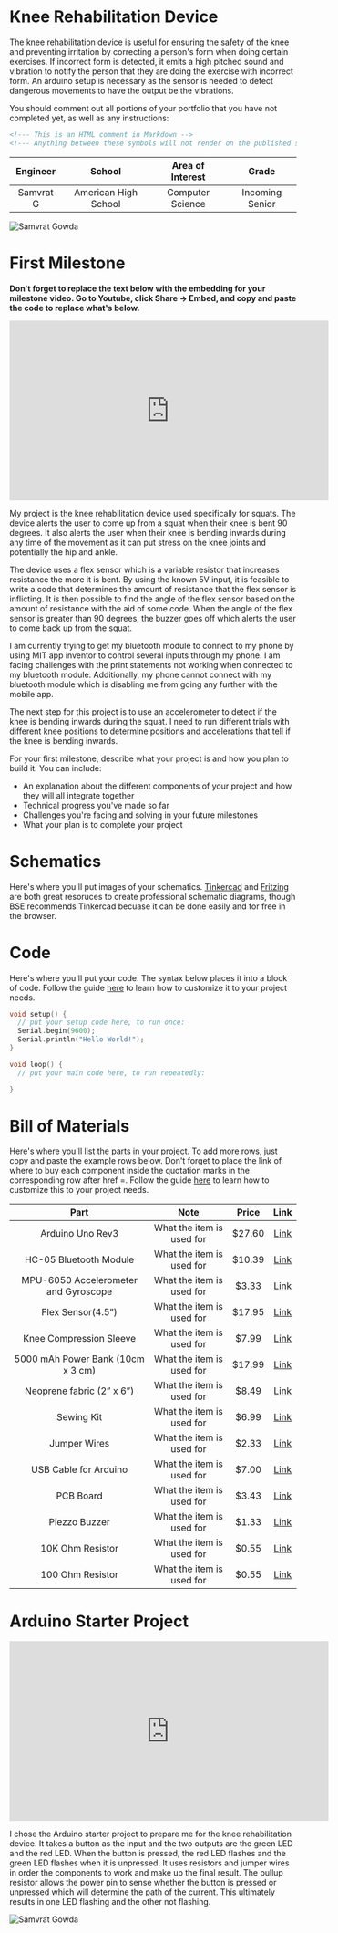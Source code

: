 # Knee Rehabilitation Device
The knee rehabilitation device is useful for ensuring the safety of the knee and preventing irritation by correcting a person's form when doing certain exercises. If incorrect form is detected, it emits a high pitched sound and vibration to notify the person that they are doing the exercise with incorrect form. An arduino setup is necessary as the sensor is needed to detect dangerous movements to have the output be the vibrations.

You should comment out all portions of your portfolio that you have not completed yet, as well as any instructions:
```HTML 
<!--- This is an HTML comment in Markdown -->
<!--- Anything between these symbols will not render on the published site -->
```

| **Engineer** | **School** | **Area of Interest** | **Grade** |
|:--:|:--:|:--:|:--:|
| Samvrat G | American High School | Computer Science | Incoming Senior


![Samvrat Gowda](/docs/assets/Samvrat_G.jpg)
  
<!--# Final Milestone

**Don't forget to replace the text below with the embedding for your milestone video. Go to Youtube, click Share -> Embed, and copy and paste the code to replace what's below.**

<iframe width="560" height="315" src="https://www.youtube.com/embed/F7M7imOVGug" title="YouTube video player" frameborder="0" allow="accelerometer; autoplay; clipboard-write; encrypted-media; gyroscope; picture-in-picture; web-share" allowfullscreen></iframe>

For your final milestone, explain the outcome of your project. Key details to include are:
- What you've accomplished since your previous milestone
- What your biggest challenges and triumphs were at BSE
- A summary of key topics you learned about
- What you hope to learn in the future after everything you've learned at BSE



# Second Milestone

**Don't forget to replace the text below with the embedding for your milestone video. Go to Youtube, click Share -> Embed, and copy and paste the code to replace what's below.**

<iframe width="560" height="315" src="https://www.youtube.com/embed/y3VAmNlER5Y" title="YouTube video player" frameborder="0" allow="accelerometer; autoplay; clipboard-write; encrypted-media; gyroscope; picture-in-picture; web-share" allowfullscreen></iframe>

For your second milestone, explain what you've worked on since your previous milestone. You can highlight:
- Technical details of what you've accomplished and how they contribute to the final goal
- What has been surprising about the project so far
- Previous challenges you faced that you overcame
- What needs to be completed before your final milestone 
-->
# First Milestone

**Don't forget to replace the text below with the embedding for your milestone video. Go to Youtube, click Share -> Embed, and copy and paste the code to replace what's below.**

<iframe width="560" height="315" src="https://www.youtube.com/embed/CaCazFBhYKs" title="YouTube video player" frameborder="0" allow="accelerometer; autoplay; clipboard-write; encrypted-media; gyroscope; picture-in-picture; web-share" allowfullscreen></iframe>

My project is the knee rehabilitation device used specifically for squats. The device alerts the user to come up from a squat when their knee is bent 90 degrees. It also alerts the user when their knee is bending inwards during any time of the movement as it can put stress on the knee joints and potentially the hip and ankle.

The device uses a flex sensor which is a variable resistor that increases resistance the more it is bent. By using the known 5V input, it is feasible to write a code that determines the amount of resistance that the flex sensor is inflicting. It is then possible to find the angle of the flex sensor based on the amount of resistance with the aid of some code. When the angle of the flex sensor is greater than 90 degrees, the buzzer goes off which alerts the user to come back up from the squat.

I am currently trying to get my bluetooth module to connect to my phone by using MIT app inventor to control several inputs through my phone. I am facing challenges with the print statements not working when connected to my bluetooth module. Additionally, my phone cannot connect with my bluetooth module which is disabling me from going any further with the mobile app.

The next step for this project is to use an accelerometer to detect if the knee is bending inwards during the squat. I need to run different trials with different knee positions to determine positions and accelerations that tell if the knee is bending inwards.

For your first milestone, describe what your project is and how you plan to build it. You can include:
- An explanation about the different components of your project and how they will all integrate together
- Technical progress you've made so far
- Challenges you're facing and solving in your future milestones
- What your plan is to complete your project

# Schematics 
Here's where you'll put images of your schematics. [Tinkercad](https://www.tinkercad.com/blog/official-guide-to-tinkercad-circuits) and [Fritzing](https://fritzing.org/learning/) are both great resoruces to create professional schematic diagrams, though BSE recommends Tinkercad becuase it can be done easily and for free in the browser. 

# Code
Here's where you'll put your code. The syntax below places it into a block of code. Follow the guide [here]([url](https://www.markdownguide.org/extended-syntax/)) to learn how to customize it to your project needs. 

```c++
void setup() {
  // put your setup code here, to run once:
  Serial.begin(9600);
  Serial.println("Hello World!");
}

void loop() {
  // put your main code here, to run repeatedly:

}
```

# Bill of Materials
Here's where you'll list the parts in your project. To add more rows, just copy and paste the example rows below.
Don't forget to place the link of where to buy each component inside the quotation marks in the corresponding row after href =. Follow the guide [here]([url](https://www.markdownguide.org/extended-syntax/)) to learn how to customize this to your project needs. 

| **Part** | **Note** | **Price** | **Link** |
|:--:|:--:|:--:|:--:|
| Arduino Uno Rev3 | What the item is used for | $27.60 | <a href="https://store-usa.arduino.cc/products/arduino-uno-rev3?gclid=Cj0KCQjwqs6lBhCxARIsAG8YcDiiYxHKGDsX-mF8TC41sUTODtoox7OmWLwUQ-lk6qYo1u2AEEJZtOwaAqwcEALw_wcB"> Link </a> |
| HC-05 Bluetooth Module | What the item is used for | $10.39 | <a href="https://www.amazon.com/HiLetgo-Wireless-Bluetooth-Transceiver-Arduino/dp/B071YJG8DR"> Link </a> |
| MPU-6050 Accelerometer and Gyroscope | What the item is used for | $3.33 | <a href="https://www.amazon.com/HiLetgo-MPU-6050-Accelerometer-Gyroscope-Converter/dp/B00LP25V1A/ref=asc_df_B00LP25V1A/?tag=hyprod-20&linkCode=df0&hvadid=247487538123&hvpos=&hvnetw=g&hvrand=9404472296515307643&hvpone=&hvptwo=&hvqmt=&hvdev=c&hvdvcmdl=&hvlocint=&hvlocphy=9061320&hvtargid=pla-407209664611&th=1"> Link </a> |
| Flex Sensor(4.5”)	 | What the item is used for | $17.95 | <a href="https://www.sparkfun.com/products/8606"> Link </a> |
| Knee Compression Sleeve		 | What the item is used for | $7.99 | <a href="https://www.amazon.com/Compression-Sleeve-Support-Running-Medium/dp/B0987XN6QH/ref=sr_1_1_sspa?crid=1YPAWDY72UPC4&keywords=knee%2Bsleeve&qid=1685066084&sprefix=knee%2Bsleev%2Caps%2C182&sr=8-1-spons&spLa=ZW5jcnlwdGVkUXVhbGlmaWVyPUEzRjkzWEExWDZSMEEwJmVuY3J5cHRlZElkPUEwMDE2MDE5NjNVMTlUWTBNNUkzJmVuY3J5cHRlZEFkSWQ9QTAwNjE5MDYzTDhJTE1IWFZaRUNVJndpZGdldE5hbWU9c3BfYXRmJmFjdGlvbj1jbGlja1JlZGlyZWN0JmRvTm90TG9nQ2xpY2s9dHJ1ZQ&th=1"> Link </a> |
| 5000 mAh Power Bank (10cm x 3 cm)		 | What the item is used for | $17.99 | <a href="https://www.amazon.com/Anker-PowerCore-Ultra-Compact-High-Speed-Technology/dp/B01CU1EC6Y/ref=asc_df_B01CU1EC6Y/?tag=hyprod-20&linkCode=df0&hvadid=312111908612&hvpos=&hvnetw=g&hvrand=17851029625711693156&hvpone=&hvptwo=&hvqmt=&hvdev=c&hvdvcmdl=&hvlocint=&hvlocphy=9061320&hvtargid=pla-523807968135&psc=1"> Link </a> |
| Neoprene fabric (2” x 6”)		 | What the item is used for | $8.49 | <a href="https://www.amazon.com/lychee-Neoprene-Waterproof-Wetsuit-Stretch/dp/B07MCC3968/ref=sr_1_2?crid=2PLYALBAJAEP3&keywords=neoprene+fabric&qid=1689571945&sprefix=neoprene+fabri%2Caps%2C172&sr=8-2"> Link </a> |
| Sewing Kit	 | What the item is used for | $6.99 | <a href="https://www.amazon.com/Coquimbo-Traveler-Beginner-Emergency-Organizer/dp/B01G3LOLD6/ref=sr_1_7?crid=27CESEBIVTX3Z&keywords=sewing%2Bkit&qid=1689572065&sprefix=sewing%2Bk%2Caps%2C192&sr=8-7&th=1"> Link </a> |
| Jumper Wires	 | What the item is used for | $2.33 | <a href="https://www.amazon.com/Elegoo-EL-CP-004-Multicolored-Breadboard-arduino/dp/B01EV70C78/ref=sr_1_3?crid=1GJIWX8C47LE6&keywords=jumper+wires&qid=1689572180&sprefix=jumper+wire%2Caps%2C200&sr=8-3"> Link </a> |
| USB Cable for Arduino	 | What the item is used for | $7.00 | <a href="https://www.amazon.com/USB-2-0-Cable-Type-M000006/dp/B013EOQUAW/ref=sr_1_4?keywords=arduino+uno+cable&qid=1689572328&sr=8-4"> Link </a> |
| PCB Board	 | What the item is used for | $3.43 | <a href="https://www.amazon.com/ELEGOO-Prototype-Soldering-Compatible-Arduino/dp/B072Z7Y19F/ref=sr_1_12_sspa?crid=3OPU9MWHCVIKU&keywords=perf+board&qid=1689572424&sprefix=perf+boar%2Caps%2C174&sr=8-12-spons&sp_csd=d2lkZ2V0TmFtZT1zcF9tdGY&psc=1"> Link </a> |
| Piezzo Buzzer	 | What the item is used for | $1.33 | <a href="https://www.amazon.com/Stemedu-SFM-20B-Electric-DC3-24V-Continuous/dp/B0BFHBXKND/ref=sr_1_4?crid=61ZO1XM97XPB&keywords=piezo+buzzer&qid=1689572505&sprefix=piezo+buz%2Caps%2C236&sr=8-4"> Link </a> |
| 10K Ohm Resistor	 | What the item is used for | $0.55 | <a href="https://www.amazon.com/EDGELEC-Resistor-Tolerance-Resistance-Optional/dp/B07HDGX5LM/ref=sr_1_2_sspa?crid=1QSGTNOJ9ZED&keywords=10k%2Bresistor&qid=1689572640&sprefix=10k%2Bresistor%2Caps%2C173&sr=8-2-spons&sp_csd=d2lkZ2V0TmFtZT1zcF9hdGY&th=1"> Link </a> |
| 100 Ohm Resistor	 | What the item is used for | $0.55 | <a href="https://www.amazon.com/EDGELEC-Resistor-Tolerance-Multiple-Resistance/dp/B07QKDSCSM/ref=sr_1_2_sspa?crid=1UNXWP9K5DL4&keywords=100+resistor&qid=1689572707&sprefix=100+resistor%2Caps%2C187&sr=8-2-spons&sp_csd=d2lkZ2V0TmFtZT1zcF9hdGY&psc=1"> Link </a> |

# Arduino Starter Project

<iframe width="560" height="315" src="https://www.youtube.com/embed/_acy2DqKVyI?si=hsduXBcM8xsnrQ3L" title="YouTube video player" frameborder="0" allow="accelerometer; autoplay; clipboard-write; encrypted-media; gyroscope; picture-in-picture; web-share" referrerpolicy="strict-origin-when-cross-origin" allowfullscreen></iframe>


I chose the Arduino starter project to prepare me for the knee rehabilitation device. It takes a button as the input and the two outputs are the green LED and the red LED. When the button is pressed, the red LED flashes and the green LED flashes when it is unpressed. It uses resistors and jumper wires in order the components to work and make up the final result. The pullup resistor allows the power pin to sense whether the button is pressed or unpressed which will determine the path of the current. This ultimately results in one LED flashing and the other not flashing.

![Samvrat Gowda](/docs/assets/Pullup_Resistor.png)


<!--# Other Resources/Examples
One of the best parts about Github is that you can view how other people set up their own work. Here are some past BSE portfolios that are awesome examples. You can view how they set up their portfolio, and you can view their index.md files to understand how they implemented different portfolio components.
- [Example 1](https://trashytuber.github.io/YimingJiaBlueStamp/)
- [Example 2](https://sviatil0.github.io/Sviatoslav_BSE/)
- [Example 3](https://arneshkumar.github.io/arneshbluestamp/)

To watch the BSE tutorial on how to create a portfolio, click here.
